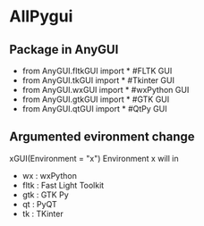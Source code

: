 AllPygui
====

Package in AnyGUI
----------------------------
* from AnyGUI.fltkGUI import *    #FLTK GUI
* from AnyGUI.tkGUI import *      #Tkinter GUI
* from AnyGUI.wxGUI import *      #wxPython GUI
* from AnyGUI.gtkGUI import *     #GTK GUI
* from AnyGUI.qtGUI import *      #QtPy GUI

Argumented evironment change
-------------------------
xGUI(Environment = "x")
Environment x will in

* wx    : wxPython            
* fltk  : Fast Light Toolkit  
* gtk   : GTK Py              
* qt    : PyQT                
* tk   : TKinter  